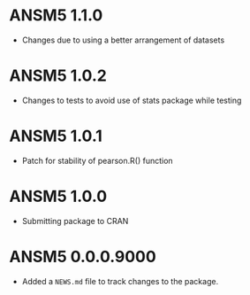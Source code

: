 # ANSM5 1.1.0

* Changes due to using a better arrangement of datasets

# ANSM5 1.0.2

* Changes to tests to avoid use of stats package while testing

# ANSM5 1.0.1

* Patch for stability of pearson.R() function

# ANSM5 1.0.0

* Submitting package to CRAN

# ANSM5 0.0.0.9000

* Added a `NEWS.md` file to track changes to the package.
